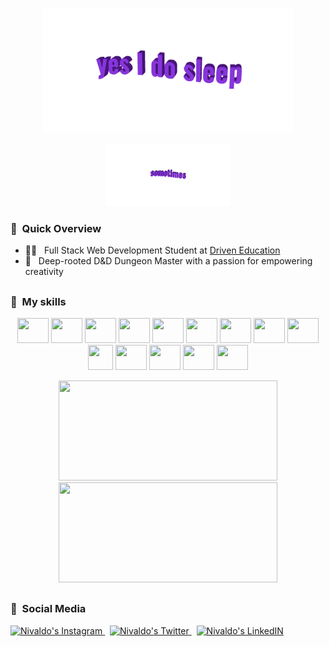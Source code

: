 <p align="center">
  <img width="400" src="https://github.com/NivaldoFarias/NivaldoFarias/blob/main/img/yes-i-do-sleep.gif">
</p>
<p align="center">
  <img height="100" src="https://github.com/NivaldoFarias/NivaldoFarias/blob/main/img/sometimes.gif">
</p>

<h3> 📌 &nbsp;Quick Overview</h3>

  - 👨‍💻 &nbsp; Full Stack Web Development Student at <a href="https://www.driven.com.br/">Driven Education</a>
  - 🦄 &nbsp; Deep-rooted D&D Dungeon Master with a passion for empowering creativity

## 
<h3>🎨 &nbsp;My skills</h3>

<p align="center">
  <img src="https://cdn.jsdelivr.net/gh/devicons/devicon/icons/react/react-original.svg" width="50" height="40"/>
  <img src="https://cdn.jsdelivr.net/gh/devicons/devicon/icons/typescript/typescript-plain.svg" width="50" height="40"/> 
  <img src="https://cdn.jsdelivr.net/gh/devicons/devicon/icons/javascript/javascript-plain.svg" width="50" height="40"/> 
  <img src="https://cdn.jsdelivr.net/gh/devicons/devicon/icons/sass/sass-original.svg" width="50" height="40"/> 
  <img src="https://cdn.jsdelivr.net/gh/devicons/devicon/icons/html5/html5-original.svg" width="50" height="40"/> 
  <img src="https://cdn.jsdelivr.net/gh/devicons/devicon/icons/css3/css3-original.svg" width="50" height="40"/> 
  <img src="https://cdn.jsdelivr.net/gh/devicons/devicon/icons/nodejs/nodejs-original.svg" width="50" height="40"/>
  <img src="https://cdn.jsdelivr.net/gh/devicons/devicon/icons/express/express-original.svg" width="50" height="40"/>
  <img src="https://cdn.jsdelivr.net/gh/devicons/devicon/icons/docker/docker-plain.svg" width="50" height="40"/>
  <img src="https://cdn.jsdelivr.net/gh/devicons/devicon/icons/mongodb/mongodb-original.svg" width="40" height="40"/>
  <img src="https://cdn.jsdelivr.net/gh/devicons/devicon/icons/cplusplus/cplusplus-original.svg" width="50" height="40"/> 
  <img src="https://cdn.jsdelivr.net/gh/devicons/devicon/icons/python/python-original.svg" width="50" height="40"/>  
  <img src="https://cdn.jsdelivr.net/gh/devicons/devicon/icons/linux/linux-original.svg" width="50" height="40"/> 
  <img src="https://cdn.jsdelivr.net/gh/devicons/devicon/icons/git/git-original.svg" width="50" height="40"/> 
</p>

<p align="center">
<img src="https://github-readme-stats.vercel.app/api/wakatime?username=Nivaldo&theme=tokyonight&show_icons=true&layout=default&langs_count=4" height="160px", width="350px" />
<img src="https://github-readme-stats.vercel.app/api?username=NivaldoFarias&theme=tokyonight&custom_title=Github Stats&include_all_commits=true&count_private=true&hide=contribs&show_icons=true&cache_seconds=4800" height="160px", width="350px" />
</p>

## 

<h3> 💃 &nbsp;Social Media</h3> 

<p align="left">
  <a href="https://www.instagram.com/nivaldo.fg">
    <img alt="Nivaldo's Instagram" width="30px" src="https://raw.githubusercontent.com/hussainweb/hussainweb/main/icons/instagram.png" />
  </a>&nbsp;
  <a href="https://twitter.com/badivia">
    <img alt="Nivaldo's Twitter" width="30px" src="https://raw.githubusercontent.com/peterthehan/peterthehan/master/assets/twitter.svg" />
  </a>&nbsp;
  <a href="https://www.linkedin.com/in/NivaldoFarias">
    <img alt="Nivaldo's LinkedIN" width="30px" src="https://raw.githubusercontent.com/peterthehan/peterthehan/master/assets/linkedin.svg" />
  </a> 
</p>
